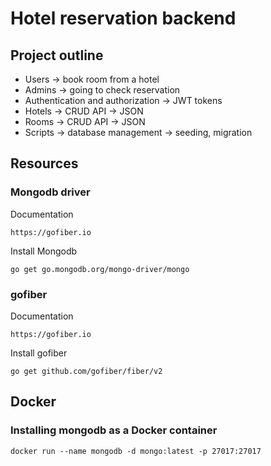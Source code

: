 # Hotel reservation backend

## Project outline
- Users -> book room from a hotel
- Admins -> going to check reservation
- Authentication and authorization -> JWT tokens
- Hotels -> CRUD API -> JSON
- Rooms -> CRUD API -> JSON
- Scripts -> database management -> seeding, migration 

## Resources
### Mongodb driver
Documentation
```
https://gofiber.io
```
Install Mongodb
```
go get go.mongodb.org/mongo-driver/mongo
```
### gofiber
Documentation
```
https://gofiber.io
```
Install gofiber
```
go get github.com/gofiber/fiber/v2
```

## Docker
### Installing mongodb as a Docker container
```
docker run --name mongodb -d mongo:latest -p 27017:27017
```